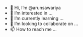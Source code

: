 - 👋 Hi, I’m @arunsawariya
- 👀 I’m interested in ...
- 🌱 I’m currently learning ...
- 💞️ I’m looking to collaborate on ...
- 📫 How to reach me ...

<!---
arunsawariya/arunsawariya is a ✨ special ✨ repository because its `README.md` (this file) appears on your GitHub profile.
You can click the Preview link to take a look at your changes.
--->
